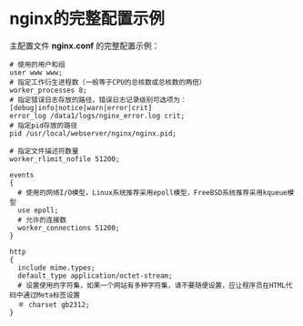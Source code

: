 nginx的完整配置示例
==============================================================================
主配置文件 **nginx.conf** 的完整配置示例：
```nginx
# 使用的用户和组
user www www;
# 指定工作衍生进程数（一般等于CPU的总核数或总核数的两倍）
worker_processes 8;
# 指定错误日志存放的路径，错误日志记录级别可选项为：[debug|info|notice|warn|error|crit]
error_log /data1/logs/nginx_error.log crit;
# 指定pid存放的路径
pid /usr/local/webserver/nginx/nginx.pid;

# 指定文件描述符数量
worker_rlimit_nofile 51200;

events
{
  # 使用的网络I/O模型，Linux系统推荐采用epoll模型，FreeBSD系统推荐采用kqueue模型
  use epoll;
  # 允许的连接数
  worker_connections 51200;
}

http
{
  include mime.types;
  default_type application/octet-stream;
  # 设置使用的字符集，如果一个网站有多种字符集，请不要随便设置，应让程序员在HTML代码中通过Meta标签设置
  ＃ charset gb2312;
}
```
